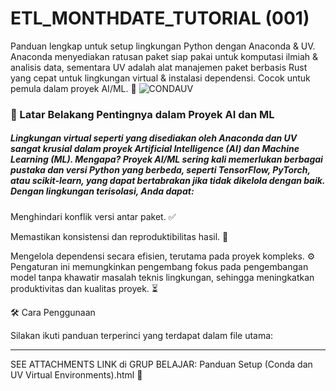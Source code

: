 # ETL_MONTHDATE_TUTORIAL (001)
Panduan lengkap untuk setup lingkungan Python dengan Anaconda &amp; UV. Anaconda menyediakan ratusan paket siap pakai untuk komputasi ilmiah &amp; analisis data, sementara UV adalah alat manajemen paket berbasis Rust yang cepat untuk lingkungan virtual &amp; instalasi dependensi. Cocok untuk pemula dalam proyek AI/ML. 🚀
![CONDAUV](https://github.com/arry-hutomo/ETL_MONTHDATE_TUTORIAL/blob/main/CONDA%20UV%20ENVIRONMENTs.png)

### 🌱 Latar Belakang Pentingnya dalam Proyek AI dan ML

##### Lingkungan virtual seperti yang disediakan oleh Anaconda dan UV sangat krusial dalam proyek Artificial Intelligence (AI) dan Machine Learning (ML). Mengapa? Proyek AI/ML sering kali memerlukan berbagai pustaka dan versi Python yang berbeda, seperti TensorFlow, PyTorch, atau scikit-learn, yang dapat bertabrakan jika tidak dikelola dengan baik. Dengan lingkungan terisolasi, Anda dapat:





Menghindari konflik versi antar paket. ✅



Memastikan konsistensi dan reproduktibilitas hasil. 🔄



Mengelola dependensi secara efisien, terutama pada proyek kompleks. ⚙️
Pengaturan ini memungkinkan pengembang fokus pada pengembangan model tanpa khawatir masalah teknis lingkungan, sehingga meningkatkan produktivitas dan kualitas proyek. ⏳

🛠️ Cara Penggunaan

Silakan ikuti panduan terperinci yang terdapat dalam file utama:


---

SEE ATTACHMENTS LINK di GRUP BELAJAR: 
Panduan Setup (Conda dan UV Virtual Environments).html 📑



